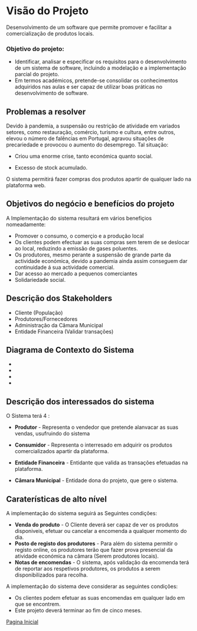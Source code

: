 # Visão do Projeto

Desenvolvimento de um software que permite promover e facilitar a comercialização de produtos locais.

### Objetivo do projeto:

* Identificar, analisar e especificar os requisitos para o desenvolvimento de um sistema de 
software, incluindo a modelação e a implementação parcial do projeto.
* Em termos académicos, pretende-se consolidar os conhecimentos adquiridos nas aulas e ser capaz de  utilizar boas práticas no desenvolvimento de software.

## Problemas a resolver

Devido à pandemia, a suspensão ou restrição de atividade em variados setores, como restauração, comércio, turismo e cultura, entre outros, elevou o número de falências em Portugal, agravou situações de precariedade e provocou o aumento do desemprego.
Tal situação:

* Criou uma enorme crise, tanto económica quanto social.
  
* Excesso de stock acumulado.
  
O sistema permitirá fazer compras dos produtos apartir de qualquer lado na plataforma web.

## Objetivos do negócio e benefícios do projeto

A Implementação do sistema resultará em vários benefiçios nomeadamente:

* Promover o consumo, o comerçio e a produção local
* Os clientes podem efectuar as suas compras sem terem de se deslocar ao local, reduzindo a emissão de gases poluentes.
* Os produtores, mesmo perante a suspensão de grande parte da actividade económica, devido a pandemia ainda assim conseguem dar continuidade á sua actividade comercial.
* Dar acesso ao mercado a pequenos comerciantes
* Solidariedade social.

## Descrição dos Stakeholders

* Cliente (População)
* Produtores/Fornecedores
* Administração da Câmara Municipal
* Entidade Financeira (Validar transações)


## Diagrama de Contexto do Sistema
*
*
*
*

## Descrição dos interessados do sistema

O Sistema terá 4 :
* **Produtor** - Representa o vendedor que pretende alanvacar as suas vendas, usufruindo do sistema
  
* **Consumidor** - Representa o interresado em adquirir os produtos comercializados apartir da plataforma.
  
* **Entidade Financeira** - Entidante que valida as transações efetuadas na plataforma.
  
* **Câmara Municipal** - Entidade dona do projeto, que gere o sistema.


## Caraterísticas de alto nível

A implementação do sistema seguirá as Seguintes condições:

* **Venda do produto** - O Cliente deverá ser capaz de ver os produtos disponiveis, efetuar ou cancelar a encomenda a qualquer momento do dia.
* **Posto de registo dos produtores** - Para além do sistema permitir o registo online, os produtores terão que fazer prova presencial da atividade económica na câmara (Serem produtores locais).
* **Notas de encomendas** - O sistema, após validação da encomenda terá de reportar aos respetivos produtores, os produtos a serem disponibilizados para recolha.

A implementação do sistema deve considerar as seguintes condições:

* Os clientes podem efetuar as suas encomendas em qualquer lado em que se encontrem.
* Este projeto deverá terminar ao fim de cinco meses.


[Pagina Inicial](Home)

